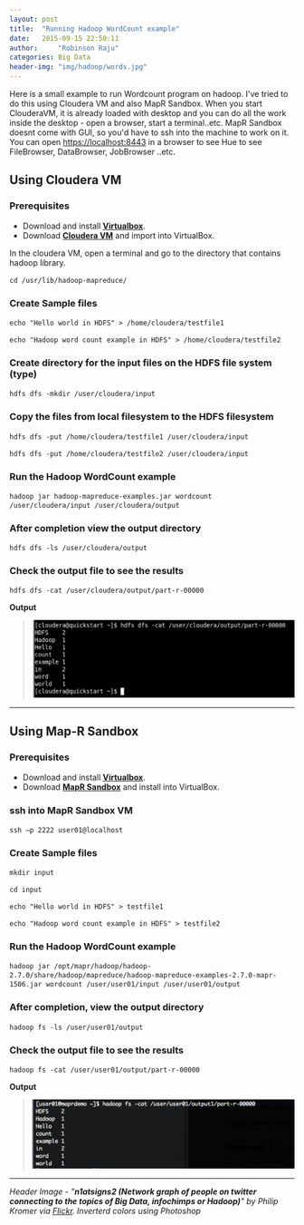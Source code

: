 ```yaml
---
layout: post
title:  "Running Hadoop WordCount example"
date:   2015-09-15 22:50:11
author:     "Robinson Raju"
categories: Big Data 
header-img: "img/hadoop/words.jpg"
---
```


Here is a small example to run Wordcount program on hadoop. I've tried to do this using Cloudera VM and also MapR Sandbox. When you start ClouderaVM, it is already loaded with desktop and you can do all the work inside the desktop - open a browser, start a terminal..etc. MapR Sandbox doesnt come with GUI, so you'd have to ssh into the machine to work on it. You can open [https://localhost:8443](https://localhost:8443) in a browser to see Hue to see FileBrowser, DataBrowser, JobBrowser ..etc. 

## Using Cloudera VM

### Prerequisites
* Download and install [**Virtualbox**](https://www.virtualbox.org/wiki/Downloads). 
* Download [**Cloudera VM**](http://cloudera.com/content/cloudera/en/downloads/quickstart_vms/cdh-5-4-x.html) and import into VirtualBox. 

In the cloudera VM, open a terminal and go to the directory that contains hadoop library. 
```
cd /usr/lib/hadoop-mapreduce/
```

### Create Sample files
```
echo "Hello world in HDFS" > /home/cloudera/testfile1
```

```
echo "Hadoop word count example in HDFS" > /home/cloudera/testfile2
```

### Create directory for the input files on the HDFS file system (type) 
```
hdfs dfs -mkdir /user/cloudera/input
```

### Copy the files from local filesystem to the HDFS filesystem 
```
hdfs dfs -put /home/cloudera/testfile1 /user/cloudera/input
```

```
hdfs dfs -put /home/cloudera/testfile2 /user/cloudera/input
```

### Run the Hadoop WordCount example
```
hadoop jar hadoop-mapreduce-examples.jar wordcount /user/cloudera/input /user/cloudera/output
```

### After completion view the output directory 
```
hdfs dfs -ls /user/cloudera/output
```

### Check the output file to see the results 
```
hdfs dfs -cat /user/cloudera/output/part-r-00000
```

**Output**

> <img src="/img/hadoop/wc-output.png" width="520"/>

-----

## Using Map-R Sandbox

### Prerequisites
* Download and install [**Virtualbox**](https://www.virtualbox.org/wiki/Downloads). 
* Download [**MapR Sandbox**](https://www.mapr.com/products/mapr-sandbox-hadoop/download) and install into VirtualBox. 

### ssh into MapR Sandbox VM
```
ssh –p 2222 user01@localhost
```

### Create Sample files
```
mkdir input
```

```
cd input
```

```
echo "Hello world in HDFS" > testfile1
```

```
echo "Hadoop word count example in HDFS" > testfile2
```

### Run the Hadoop WordCount example
```
hadoop jar /opt/mapr/hadoop/hadoop-2.7.0/share/hadoop/mapreduce/hadoop-mapreduce-examples-2.7.0-mapr-1506.jar wordcount /user/user01/input /user/user01/output
```

### After completion, view the output directory 
```
hadoop fs -ls /user/user01/output
```

### Check the output file to see the results 
```
hadoop fs -cat /user/user01/output/part-r-00000 
```

**Output**

> <img src="/img/hadoop/wc-output-mapr.png" width="520"/>

---
_Header Image - "**n1atsigns2 (Network graph of people on twitter connecting to the topics of Big Data, infochimps or Hadoop)**" by Philip Kromer via [Flickr](https://flic.kr/p/8R7PyB). Inverterd colors using Photoshop_